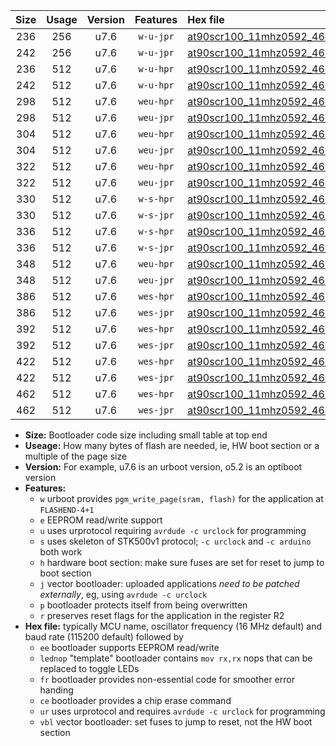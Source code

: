 |Size|Usage|Version|Features|Hex file|
|:-:|:-:|:-:|:-:|:--|
|236|256|u7.6|`w-u-jpr`|[at90scr100_11mhz0592_460800bps_ur_vbl.hex](https://raw.githubusercontent.com/stefanrueger/urboot/main//at90scr100_11mhz0592_460800bps_ur_vbl.hex)|
|242|256|u7.6|`w-u-jpr`|[at90scr100_11mhz0592_460800bps_lednop_ur_vbl.hex](https://raw.githubusercontent.com/stefanrueger/urboot/main//at90scr100_11mhz0592_460800bps_lednop_ur_vbl.hex)|
|236|512|u7.6|`w-u-hpr`|[at90scr100_11mhz0592_460800bps_ur.hex](https://raw.githubusercontent.com/stefanrueger/urboot/main//at90scr100_11mhz0592_460800bps_ur.hex)|
|242|512|u7.6|`w-u-hpr`|[at90scr100_11mhz0592_460800bps_lednop_ur.hex](https://raw.githubusercontent.com/stefanrueger/urboot/main//at90scr100_11mhz0592_460800bps_lednop_ur.hex)|
|298|512|u7.6|`weu-hpr`|[at90scr100_11mhz0592_460800bps_ee_ur.hex](https://raw.githubusercontent.com/stefanrueger/urboot/main//at90scr100_11mhz0592_460800bps_ee_ur.hex)|
|298|512|u7.6|`weu-jpr`|[at90scr100_11mhz0592_460800bps_ee_ur_vbl.hex](https://raw.githubusercontent.com/stefanrueger/urboot/main//at90scr100_11mhz0592_460800bps_ee_ur_vbl.hex)|
|304|512|u7.6|`weu-hpr`|[at90scr100_11mhz0592_460800bps_ee_lednop_ur.hex](https://raw.githubusercontent.com/stefanrueger/urboot/main//at90scr100_11mhz0592_460800bps_ee_lednop_ur.hex)|
|304|512|u7.6|`weu-jpr`|[at90scr100_11mhz0592_460800bps_ee_lednop_ur_vbl.hex](https://raw.githubusercontent.com/stefanrueger/urboot/main//at90scr100_11mhz0592_460800bps_ee_lednop_ur_vbl.hex)|
|322|512|u7.6|`weu-hpr`|[at90scr100_11mhz0592_460800bps_ee_lednop_fr_ur.hex](https://raw.githubusercontent.com/stefanrueger/urboot/main//at90scr100_11mhz0592_460800bps_ee_lednop_fr_ur.hex)|
|322|512|u7.6|`weu-jpr`|[at90scr100_11mhz0592_460800bps_ee_lednop_fr_ur_vbl.hex](https://raw.githubusercontent.com/stefanrueger/urboot/main//at90scr100_11mhz0592_460800bps_ee_lednop_fr_ur_vbl.hex)|
|330|512|u7.6|`w-s-hpr`|[at90scr100_11mhz0592_460800bps.hex](https://raw.githubusercontent.com/stefanrueger/urboot/main//at90scr100_11mhz0592_460800bps.hex)|
|330|512|u7.6|`w-s-jpr`|[at90scr100_11mhz0592_460800bps_vbl.hex](https://raw.githubusercontent.com/stefanrueger/urboot/main//at90scr100_11mhz0592_460800bps_vbl.hex)|
|336|512|u7.6|`w-s-hpr`|[at90scr100_11mhz0592_460800bps_lednop.hex](https://raw.githubusercontent.com/stefanrueger/urboot/main//at90scr100_11mhz0592_460800bps_lednop.hex)|
|336|512|u7.6|`w-s-jpr`|[at90scr100_11mhz0592_460800bps_lednop_vbl.hex](https://raw.githubusercontent.com/stefanrueger/urboot/main//at90scr100_11mhz0592_460800bps_lednop_vbl.hex)|
|348|512|u7.6|`weu-hpr`|[at90scr100_11mhz0592_460800bps_ee_lednop_fr_ce_ur.hex](https://raw.githubusercontent.com/stefanrueger/urboot/main//at90scr100_11mhz0592_460800bps_ee_lednop_fr_ce_ur.hex)|
|348|512|u7.6|`weu-jpr`|[at90scr100_11mhz0592_460800bps_ee_lednop_fr_ce_ur_vbl.hex](https://raw.githubusercontent.com/stefanrueger/urboot/main//at90scr100_11mhz0592_460800bps_ee_lednop_fr_ce_ur_vbl.hex)|
|386|512|u7.6|`wes-hpr`|[at90scr100_11mhz0592_460800bps_ee.hex](https://raw.githubusercontent.com/stefanrueger/urboot/main//at90scr100_11mhz0592_460800bps_ee.hex)|
|386|512|u7.6|`wes-jpr`|[at90scr100_11mhz0592_460800bps_ee_vbl.hex](https://raw.githubusercontent.com/stefanrueger/urboot/main//at90scr100_11mhz0592_460800bps_ee_vbl.hex)|
|392|512|u7.6|`wes-hpr`|[at90scr100_11mhz0592_460800bps_ee_lednop.hex](https://raw.githubusercontent.com/stefanrueger/urboot/main//at90scr100_11mhz0592_460800bps_ee_lednop.hex)|
|392|512|u7.6|`wes-jpr`|[at90scr100_11mhz0592_460800bps_ee_lednop_vbl.hex](https://raw.githubusercontent.com/stefanrueger/urboot/main//at90scr100_11mhz0592_460800bps_ee_lednop_vbl.hex)|
|422|512|u7.6|`wes-hpr`|[at90scr100_11mhz0592_460800bps_ee_lednop_fr.hex](https://raw.githubusercontent.com/stefanrueger/urboot/main//at90scr100_11mhz0592_460800bps_ee_lednop_fr.hex)|
|422|512|u7.6|`wes-jpr`|[at90scr100_11mhz0592_460800bps_ee_lednop_fr_vbl.hex](https://raw.githubusercontent.com/stefanrueger/urboot/main//at90scr100_11mhz0592_460800bps_ee_lednop_fr_vbl.hex)|
|462|512|u7.6|`wes-hpr`|[at90scr100_11mhz0592_460800bps_ee_lednop_fr_ce.hex](https://raw.githubusercontent.com/stefanrueger/urboot/main//at90scr100_11mhz0592_460800bps_ee_lednop_fr_ce.hex)|
|462|512|u7.6|`wes-jpr`|[at90scr100_11mhz0592_460800bps_ee_lednop_fr_ce_vbl.hex](https://raw.githubusercontent.com/stefanrueger/urboot/main//at90scr100_11mhz0592_460800bps_ee_lednop_fr_ce_vbl.hex)|

- **Size:** Bootloader code size including small table at top end
- **Useage:** How many bytes of flash are needed, ie, HW boot section or a multiple of the page size
- **Version:** For example, u7.6 is an urboot version, o5.2 is an optiboot version
- **Features:**
  + `w` urboot provides `pgm_write_page(sram, flash)` for the application at `FLASHEND-4+1`
  + `e` EEPROM read/write support
  + `u` uses urprotocol requiring `avrdude -c urclock` for programming
  + `s` uses skeleton of STK500v1 protocol; `-c urclock` and `-c arduino` both work
  + `h` hardware boot section: make sure fuses are set for reset to jump to boot section
  + `j` vector bootloader: uploaded applications *need to be patched externally*, eg, using `avrdude -c urclock`
  + `p` bootloader protects itself from being overwritten
  + `r` preserves reset flags for the application in the register R2
- **Hex file:** typically MCU name, oscillator frequency (16 MHz default) and baud rate (115200 default) followed by
  + `ee` bootloader supports EEPROM read/write
  + `lednop` "template" bootloader contains `mov rx,rx` nops that can be replaced to toggle LEDs
  + `fr` bootloader provides non-essential code for smoother error handing
  + `ce` bootloader provides a chip erase command
  + `ur` uses urprotocol and requires `avrdude -c urclock` for programming
  + `vbl` vector bootloader: set fuses to jump to reset, not the HW boot section
